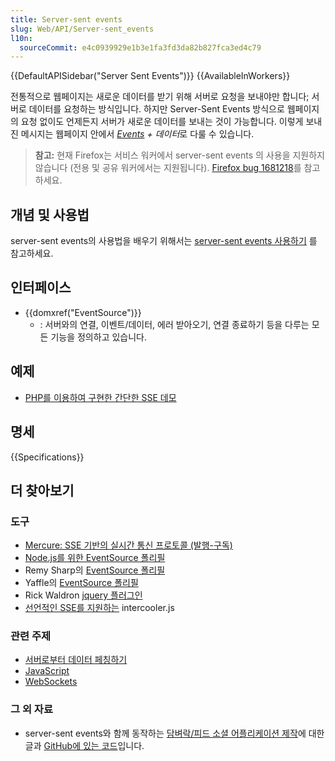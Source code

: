 ```yaml
---
title: Server-sent events
slug: Web/API/Server-sent_events
l10n:
  sourceCommit: e4c0939929e1b3e1fa3fd3da82b827fca3ed4c79
---
```


{{DefaultAPISidebar("Server Sent Events")}} {{AvailableInWorkers}}

전통적으로 웹페이지는 새로운 데이터를 받기 위해 서버로 요청을 보내야만 합니다; 서버로 데이터를 요청하는 방식입니다. 하지만 Server-Sent Events 방식으로 웹페이지의 요청 없이도 언제든지 서버가 새로운 데이터를 보내는 것이 가능합니다. 이렇게 보내진 메시지는 웹페이지 안에서 *[Events](/ko/docs/DOM/event) + 데이터*로 다룰 수 있습니다.

> **참고:** 현재 Firefox는 서비스 워커에서 server-sent events 의 사용을 지원하지 않습니다 (전용 및 공유 워커에서는 지원됩니다). [Firefox bug 1681218](https://bugzil.la/1681218)를 참고하세요.

## 개념 및 사용법

server-sent events의 사용법을 배우기 위해서는 [server-sent events 사용하기](/ko/docs/Web/API/Server-sent_events/Using_server-sent_events) 를 참고하세요.

## 인터페이스

- {{domxref("EventSource")}}
  - : 서버와의 연결, 이벤트/데이터, 에러 받아오기, 연결 종료하기 등을 다루는 모든 기능을 정의하고 있습니다.

## 예제

- [PHP를 이용하여 구현한 간단한 SSE 데모](https://github.com/mdn/dom-examples/tree/master/server-sent-events)

## 명세

{{Specifications}}

## 더 찾아보기

### 도구

- [Mercure: SSE 기반의 실시간 통신 프로토콜 (발행-구독)](https://mercure.rocks)
- [Node.js를 위한 EventSource 폴리필](https://github.com/EventSource/eventsource)
- Remy Sharp의 [EventSource 폴리필](https://github.com/remy/polyfills/blob/master/EventSource.js)
- Yaffle의 [EventSource 폴리필](https://github.com/Yaffle/EventSource)
- Rick Waldron [jquery 플러그인](https://github.com/rwldrn/jquery.eventsource)
- [선언적인 SSE를 지원하는](http://intercoolerjs.org/docs.html#sse) intercooler.js

### 관련 주제

- [서버로부터 데이터 페칭하기](/ko/docs/Learn/JavaScript/Client-side_web_APIs/Fetching_data)
- [JavaScript](/ko/docs/Web/JavaScript)
- [WebSockets](/ko/docs/Web/API/WebSockets_API)

### 그 외 자료

- server-sent events와 함께 동작하는 [담벼락/피드 소셜 어플리케이션 제작](https://hacks.mozilla.org/2011/06/a-wall-powered-by-eventsource-and-server-sent-events/)에 대한 글과 [GitHub에 있는 코드](https://github.com/mozilla/webowonder-demos/tree/master/demos/friends%20timeline)입니다.
